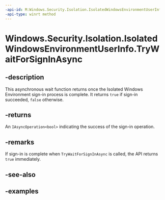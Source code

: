 ```yaml
---
-api-id: M:Windows.Security.Isolation.IsolatedWindowsEnvironmentUserInfo.TryWaitForSignInAsync
-api-type: winrt method
---
```


# Windows.Security.Isolation.IsolatedWindowsEnvironmentUserInfo.TryWaitForSignInAsync

<!--
public Windows.Foundation.IAsyncOperation<bool> TryWaitForSignInAsync ();
-->

## -description

This asynchronous wait function returns once the Isolated Windows Environment sign-in process is complete. It returns `true` if sign-in succeeded, `false` otherwise.

## -returns

An `IAsyncOperation<bool>` indicating the success of the sign-in operation.

## -remarks

If sign-in is complete when `TryWaitForSignInAsync` is called, the API returns `true` immediately.

## -see-also

## -examples
